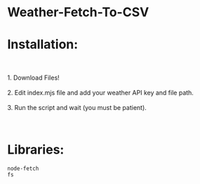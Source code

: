 # Weather-Fetch-To-CSV
<h1>Installation:</h1><br>
<p>1. Download Files!<br><br>
2. Edit index.mjs file and add your weather API key and file path.<br><br>
3. Run the script and wait (you must be patient).</p>
<br>

# Libraries:
`node-fetch`<br>
`fs`
